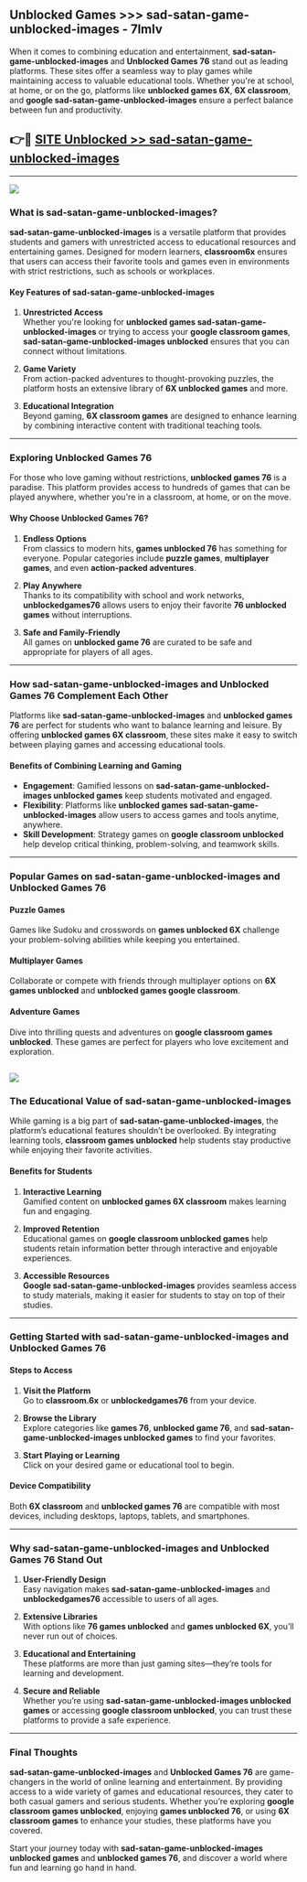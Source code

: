 ## Unblocked Games >>> sad-satan-game-unblocked-images - 7lmlv 

When it comes to combining education and entertainment, **sad-satan-game-unblocked-images** and **Unblocked Games 76** stand out as leading platforms. These sites offer a seamless way to play games while maintaining access to valuable educational tools. Whether you're at school, at home, or on the go, platforms like **unblocked games 6X**, **6X classroom**, and **google sad-satan-game-unblocked-images** ensure a perfect balance between fun and productivity.
## 👉🔴 [SITE Unblocked >> sad-satan-game-unblocked-images](http://premium.freeplayer.one?title=sad-satan-game-unblocked-images&ref=22JU)
---
<a href="http://premium.freeplayer.one?title=sad-satan-game-unblocked-images&ref=22JU/"><img src="https://github.com/user-attachments/assets/438f12ca-57a4-47a3-8ead-c64da593a1e5"/></a>
### What is sad-satan-game-unblocked-images?  

**sad-satan-game-unblocked-images** is a versatile platform that provides students and gamers with unrestricted access to educational resources and entertaining games. Designed for modern learners, **classroom6x** ensures that users can access their favorite tools and games even in environments with strict restrictions, such as schools or workplaces.  

#### Key Features of sad-satan-game-unblocked-images  

1. **Unrestricted Access**  
   Whether you're looking for **unblocked games sad-satan-game-unblocked-images** or trying to access your **google classroom games**, **sad-satan-game-unblocked-images unblocked** ensures that you can connect without limitations.  

2. **Game Variety**  
   From action-packed adventures to thought-provoking puzzles, the platform hosts an extensive library of **6X unblocked games** and more.  

3. **Educational Integration**  
   Beyond gaming, **6X classroom games** are designed to enhance learning by combining interactive content with traditional teaching tools.  



---

### Exploring Unblocked Games 76  

For those who love gaming without restrictions, **unblocked games 76** is a paradise. This platform provides access to hundreds of games that can be played anywhere, whether you're in a classroom, at home, or on the move.  

#### Why Choose Unblocked Games 76?  

1. **Endless Options**  
   From classics to modern hits, **games unblocked 76** has something for everyone. Popular categories include **puzzle games**, **multiplayer games**, and even **action-packed adventures**.  

2. **Play Anywhere**  
   Thanks to its compatibility with school and work networks, **unblockedgames76** allows users to enjoy their favorite **76 unblocked games** without interruptions.  

3. **Safe and Family-Friendly**  
   All games on **unblocked game 76** are curated to be safe and appropriate for players of all ages.  

---

### How sad-satan-game-unblocked-images and Unblocked Games 76 Complement Each Other  

Platforms like **sad-satan-game-unblocked-images** and **unblocked games 76** are perfect for students who want to balance learning and leisure. By offering **unblocked games 6X classroom**, these sites make it easy to switch between playing games and accessing educational tools.  

#### Benefits of Combining Learning and Gaming  

- **Engagement**: Gamified lessons on **sad-satan-game-unblocked-images unblocked games** keep students motivated and engaged.  
- **Flexibility**: Platforms like **unblocked games sad-satan-game-unblocked-images** allow users to access games and tools anytime, anywhere.  
- **Skill Development**: Strategy games on **google classroom unblocked** help develop critical thinking, problem-solving, and teamwork skills.  

---

### Popular Games on sad-satan-game-unblocked-images and Unblocked Games 76  

#### Puzzle Games  

Games like Sudoku and crosswords on **games unblocked 6X** challenge your problem-solving abilities while keeping you entertained.  

#### Multiplayer Games  

Collaborate or compete with friends through multiplayer options on **6X games unblocked** and **unblocked games google classroom**.  

#### Adventure Games  

Dive into thrilling quests and adventures on **google classroom games unblocked**. These games are perfect for players who love excitement and exploration.  

<a href="http://download.freeplayer.one?title=sad-satan-game-unblocked-images&ref=23D/"><img src="https://github.com/user-attachments/assets/fe0c3e91-c8e1-489c-acf0-e2f614c12fb8"/></a>
---

### The Educational Value of sad-satan-game-unblocked-images  

While gaming is a big part of **sad-satan-game-unblocked-images**, the platform’s educational features shouldn’t be overlooked. By integrating learning tools, **classroom games unblocked** help students stay productive while enjoying their favorite activities.  

#### Benefits for Students  

1. **Interactive Learning**  
   Gamified content on **unblocked games 6X classroom** makes learning fun and engaging.  

2. **Improved Retention**  
   Educational games on **google classroom unblocked games** help students retain information better through interactive and enjoyable experiences.  

3. **Accessible Resources**  
   **Google sad-satan-game-unblocked-images** provides seamless access to study materials, making it easier for students to stay on top of their studies.  

---

### Getting Started with sad-satan-game-unblocked-images and Unblocked Games 76  

#### Steps to Access  

1. **Visit the Platform**  
   Go to **classroom.6x** or **unblockedgames76** from your device.  

2. **Browse the Library**  
   Explore categories like **games 76**, **unblocked game 76**, and **sad-satan-game-unblocked-images unblocked games** to find your favorites.  

3. **Start Playing or Learning**  
   Click on your desired game or educational tool to begin.  

#### Device Compatibility  

Both **6X classroom** and **unblocked games 76** are compatible with most devices, including desktops, laptops, tablets, and smartphones.  

---

### Why sad-satan-game-unblocked-images and Unblocked Games 76 Stand Out  

1. **User-Friendly Design**  
   Easy navigation makes **sad-satan-game-unblocked-images** and **unblockedgames76** accessible to users of all ages.  

2. **Extensive Libraries**  
   With options like **76 games unblocked** and **games unblocked 6X**, you’ll never run out of choices.  

3. **Educational and Entertaining**  
   These platforms are more than just gaming sites—they’re tools for learning and development.  

4. **Secure and Reliable**  
   Whether you’re using **sad-satan-game-unblocked-images unblocked games** or accessing **google classroom unblocked**, you can trust these platforms to provide a safe experience.  

---

### Final Thoughts  

**sad-satan-game-unblocked-images** and **Unblocked Games 76** are game-changers in the world of online learning and entertainment. By providing access to a wide variety of games and educational resources, they cater to both casual gamers and serious students. Whether you’re exploring **google classroom games unblocked**, enjoying **games unblocked 76**, or using **6X classroom games** to enhance your studies, these platforms have you covered.  

Start your journey today with **sad-satan-game-unblocked-images unblocked games** and **unblocked games 76**, and discover a world where fun and learning go hand in hand.  